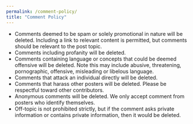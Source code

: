 ```yaml
---
permalink: /comment-policy/
title: "Comment Policy"
---
```


- Comments deemed to be spam or solely promotional in nature will be deleted. Including a link to relevant content is permitted, but comments should be relevant to the post topic.
- Comments including profanity will be deleted.
- Comments containing language or concepts that could be deemed offensive will be deleted. Note this may include abusive, threatening, pornographic, offensive, misleading or libelous language.
- Comments that attack an individual directly will be deleted.
- Comments that harass other posters will be deleted. Please be respectful toward other contributors.
- Anonymous comments will be deleted. We only accept comment from posters who identify themselves.
- Off-topic is not prohibited strictly, but if the comment asks private information or contains private information, then it would be deleted.